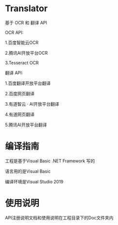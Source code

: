 # Translator

基于 OCR 和 翻译 API 

OCR API:

1.百度智能云OCR

2.腾讯AI开放平台OCR

3.Tesseract OCR

翻译 API:

1.百度翻译开放平台翻译

2.百度网页翻译

3.有道智云 · AI开放平台翻译

4.有道网页翻译

5.腾讯AI开放平台翻译

# 编译指南

工程是基于Visual Basic .NET Framework 写的

语言用的是Visual Basic

编译环境是Visual Studio 2019

# 使用说明

API注册说明文档和使用说明在工程目录下的Doc文件夹内
